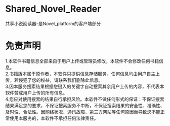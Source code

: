 # Shared_Novel_Reader
共享小说阅读器-是Novel_platform的客户端部分

# 免责声明

1.本软件书籍信息全部来自于用户上传或管理员修改，本软件不会修改任何书籍信息。<br>
2.书籍版本属于原作者，本软件只提供信息存储服务，任何信息均由用户自主上传，若侵犯了您的权益，请联系我们删除此信息。<br>
3.因本服务搜索结果根据您键入的关键字自动搜索其余用户上传的内容，不代表本软件赞成用户上传的所有信息。<br>
4.您应对使用搜索的结果自行承担风险。本软件不做任何形式的保证：不保证搜索结果满足您的要求，不保证搜索服务不中断，不保证搜索结果的安全性、准确性、及时性、合法性。因网络状况、通讯故障、第三方网站等任何原因而导致您不能正常使用本服务的，本软件不承担任何法律责任。<br>
